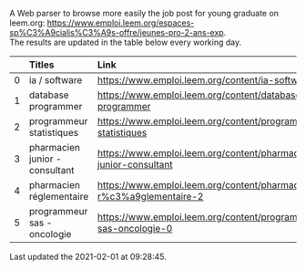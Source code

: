 A Web parser to browse more easily the job post for young graduate on leem.org: https://www.emploi.leem.org/espaces-sp%C3%A9cialis%C3%A9s-offre/jeunes-pro-2-ans-exp.  
The results are updated in the table below every working day.  


|    | Titles                         | Link                                                                |   Department |   Consulted |
|---:|:-------------------------------|:--------------------------------------------------------------------|-------------:|------------:|
|  0 | ia / software                  | https://www.emploi.leem.org/content/ia-software                     |           75 |        1039 |
|  1 | database programmer            | https://www.emploi.leem.org/content/database-programmer             |           92 |        2465 |
|  2 | programmeur statistiques       | https://www.emploi.leem.org/content/programmeur-statistiques        |           92 |        2814 |
|  3 | pharmacien junior - consultant | https://www.emploi.leem.org/content/pharmacien-junior-consultant    |           75 |          78 |
|  4 | pharmacien réglementaire       | https://www.emploi.leem.org/content/pharmacien-r%c3%a9glementaire-2 |           75 |         958 |
|  5 | programmeur sas - oncologie    | https://www.emploi.leem.org/content/programmeur-sas-oncologie-0     |           75 |         858 |
  
Last updated the 2021-02-01 at 09:28:45.

